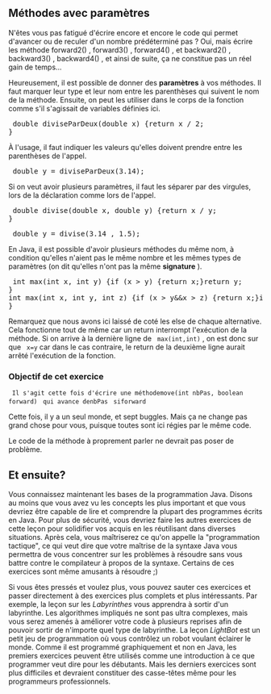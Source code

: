 
## Méthodes avec paramètres ##
N'êtes vous pas fatigué d'écrire encore et encore le code qui permet
d'avancer ou de reculer d'un nombre prédéterminé pas ? Oui, mais écrire les
méthode forward2() , forward3() , forward4() , et backward2() , backward3() , backward4() , et ainsi
de suite, ça ne constitue pas un réel gain de temps...

Heureusement, il est possible de donner des **paramètres** à vos
méthodes. Il faut marquer leur type et leur nom entre les parenthèses qui
suivent le nom de la méthode. Ensuite, on peut les utiliser dans le corps de
la fonction comme s'il s'agissait de variables définies ici. 
<pre> double diviseParDeux(double x) {return x / 2;
}</pre>

À l'usage, il faut indiquer les valeurs qu'elles doivent prendre entre les
parenthèses de l'appel. 
<pre> double y = diviseParDeux(3.14);</pre>

Si on veut avoir plusieurs paramètres, il faut les séparer par des virgules,
lors de la déclaration comme lors de l'appel. 
<pre> double divise(double x, double y) {return x / y;
}</pre>

<pre> double y = divise(3.14 , 1.5);</pre>

En Java, il est possible d'avoir plusieurs méthodes du même nom, à condition
qu'elles n'aient pas le même nombre et les mêmes types de paramètres (on dit
qu'elles n'ont pas la même **signature** ). 
<pre> int max(int x, int y) {if (x > y) {return x;}return y;
}
int max(int x, int y, int z) {if (x > y&&x > z) {return x;}if (y > z) {return y;}return z;
}</pre>

Remarquez que nous avons ici laissé de coté les else de chaque
alternative. Cela fonctionne tout de même car un return interrompt
l'exécution de la méthode. Si on arrive à la dernière ligne de ` max(int,int)` , on est donc sur que ` x=y` car dans
le cas contraire, le return de la deuxième ligne aurait arrêté
l'exécution de la fonction.


### Objectif de cet exercice ###
` Il s'agit cette fois d'écrire une méthodemove(int nbPas, boolean forward)` ` qui avance denbPas` ` siforward`

Cette fois, il y a un seul monde, et sept buggles. Mais ça ne change pas
grand chose pour vous, puisque toutes sont ici régies par le même code.

Le code de la méthode à proprement parler ne devrait pas poser de problème.


## Et ensuite? ##

Vous connaissez maintenant les bases de la programmation Java. Disons au
moins que vous avez vu les concepts les plus important et que vous devriez
être capable de lire et comprendre la plupart des programmes écrits en
Java. Pour plus de sécurité, vous devriez faire les autres exercices de
cette leçon pour solidifier vos acquis en les réutilisant dans diverses
situations. Après cela, vous maîtriserez ce qu'on appelle la "programmation
tactique", ce qui veut dire que votre maîtrise de la syntaxe Java vous
permettra de vous concentrer sur les problèmes à résoudre sans vous battre
contre le compilateur à propos de la syntaxe. Certains de ces exercices sont
même amusants à résoudre ;)

Si vous êtes pressés et voulez plus, vous pouvez sauter ces exercices et
passer directement à des exercices plus complets et plus intéressants. Par
exemple, la leçon sur les *Labyrinthes* vous apprendra à sortir d'un
labyrinthe. Les algorithmes impliqués ne sont pas ultra complexes, mais vous
serez amenés à améliorer votre code à plusieurs reprises afin de pouvoir
sortir de n'importe quel type de labyrinthe. La leçon *LightBot* est un
petit jeu de programmation où vous contrôlez un robot voulant éclairer le
monde. Comme il est programmé graphiquement et non en Java, les premiers
exercices peuvent être utilisés comme une introduction à ce que programmer
veut dire pour les débutants. Mais les derniers exercices sont plus
difficiles et devraient constituer des casse-têtes même pour les
programmeurs professionnels.

